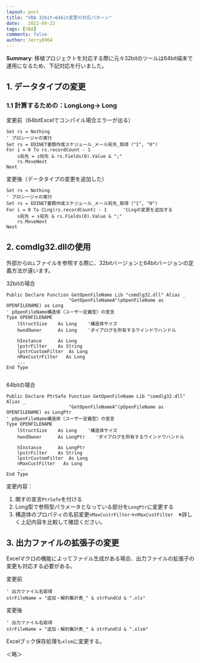 ```yaml
---
layout: post
title: "VBA 32bit→64bit変更の対応パターン"
date:   2022-09-22
tags: [VBA]
comments: false
author: Jerry8964
---
```




**Summary**: 移植プロジェクトを対応する際に元々32bitのツールは64bit端末で運用になるため、下記対応を行いました。



## 1. データタイプの変更

### 1.1 計算するための：LongLong→ Long

変更前（64bitExcelでコンパイル場合エラーが出る）

```vba
Set rs = Nothing
' プロシージャの実行
Set rs = EDINET書類作成スケジュール_メール宛先_取得（"1", "0")
For i = 0 To rs.recordCount - 1
    s宛先 = s宛先 & rs.Fields(0).Value & ";"
    rs.MoveNext
Next
```

変更後（データタイプの変更を追加した）

```vba
Set rs = Nothing
' プロシージャの実行
Set rs = EDINET書類作成スケジュール_メール宛先_取得（"1", "0")
For i = 0 To CLng(rs.recordCount) - 1      'CLngの変更を追加する
    s宛先 = s宛先 & rs.Fields(0).Value & ";"
    rs.MoveNext
Next
```



## 2. comdlg32.dllの使用

外部から`DLL`ファイルを参照する際に、32bitバージョンと64bitバージョンの定義方法が違います。

32bitの場合

```VBA
Public Declare Function GetOpenFileName Lib "comdlg32.dll" Alias _ 
                       "GetOpenFileNameA"(pOpenFileName as OPENFILENAME) as Long
' pOpenFileName構造体（ユーザー定義型）の宣言
Type OPENFILENAME
    lStructSize    As Long    '構造体サイズ
    hwndOwner      As Long    'ダイアログを所有するウインドウハンドル
    
    hInstance      As Long
    lpstrFilter    As String
    lpstrCustomFilter  As Long
    nMaxCustrFilter   As Long
    ...
End Type
                                   
```



64bitの場合

```VBA
Public Declare PtrSafe Function GetOpenFileName Lib "comdlg32.dll" Alias _ 
                       "GetOpenFileNameA"(pOpenFileName as OPENFILENAME) as LongPtr
' pOpenFileName構造体（ユーザー定義型）の宣言
Type OPENFILENAME
    lStructSize    As Long    '構造体サイズ
    hwndOwner      As LongPtr    'ダイアログを所有するウインドウハンドル
    
    hInstance      As LongPtr
    lpstrFilter    As String
    lpstrCustomFilter  As Long
    nMaxCustFilter   As Long
    ...
End Type
```

変更内容：

1. 関すの宣言`PtrSafe`を付ける
2. Long型で参照型パラメータとなっている部分を`LongPtr`に変更する
3. 構造体のプロパティの名前変更`nMaxCustrFilter`→`nMaxCustFilter`　※詳しく上記内容を比較して確認ください。



## 3. 出力ファイルの拡張子の変更

Excelマクロの機能によってファイル生成がある場合、出力ファイルの拡張子の変更も対応する必要がある。

変更前

```VBA
' 出力ファイル名取得
strFileName = "追加・解約集計表_" & strFundCd & ".xls"
```

変更後

```VBA
' 出力ファイル名取得
strFileName = "追加・解約集計表_" & strFundCd & ".xlsm"
```

Excelブック保存処理も`xlsm`に変更する。

＜略＞





